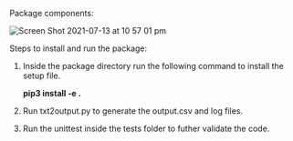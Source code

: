 Package components:

![Screen Shot 2021-07-13 at 10 57 01 pm](https://user-images.githubusercontent.com/53965902/125455391-c4541dfc-52c6-489d-952c-e866c22a4356.png)

Steps to install and run the package:

1) Inside the package directory run the following command to install the setup file.
   
   **pip3 install -e .**

2) Run txt2output.py to generate the output.csv and log files.

3) Run the unittest inside the tests folder to futher validate the code.
